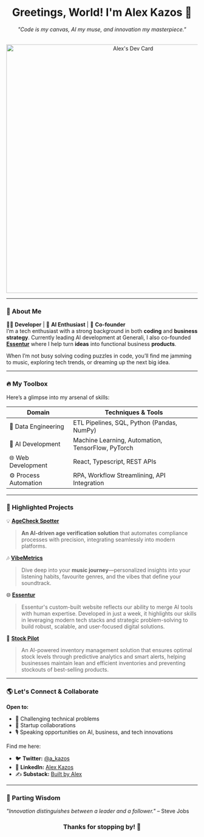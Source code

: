 <h1 align="center">Greetings, World! I'm Alex Kazos 🚀</h1>
<p align="center">
  <em>"Code is my canvas, AI my muse, and innovation my masterpiece."</em>
</p>
<br>

<div align="center">
  <a href="https://app.daily.dev/a_kazos">
    <img src="https://api.daily.dev/devcards/v2/8Xp9t3NfnxfP8qxl3kKzg.png?type=wide&r=xqq" width="652" alt="Alex's Dev Card"/>
  </a>
</div>

---

### 🦾 About Me  
👨‍💻 **Developer** | 🤖 **AI Enthusiast** | 🌟 **Co-founder**  
I’m a tech enthusiast with a strong background in both **coding** and **business strategy**. Currently leading AI development at Generali, I also co-founded [**Essentur**](https://www.essentur.com/) where I help turn **ideas** into functional business **products**. 

When I’m not busy solving coding puzzles in code, you’ll find me jamming to music, exploring tech trends, or dreaming up the next big idea.  

---

### 🔥 My Toolbox
Here’s a glimpse into my arsenal of skills:  

| **Domain**           | **Techniques & Tools**                             |
|-----------------------|---------------------------------------------------|
| 🧹 Data Engineering   | ETL Pipelines, SQL, Python (Pandas, NumPy)        |
| 🤖 AI Development     | Machine Learning, Automation, TensorFlow, PyTorch|
| 🌐 Web Development    | React, Typescript, REST APIs                      |
| ⚙️ Process Automation | RPA, Workflow Streamlining, API Integration       |

---

### 🎯 Highlighted Projects  
💡 **[AgeCheck Spotter](https://github.com/alex-kazos/age-order-check)**  
> **An AI-driven age verification solution** that automates compliance processes with precision, integrating seamlessly into modern platforms.

🎶 **[VibeMetrics](https://github.com/alex-kazos/VibeMetrics)**  
> Dive deep into your **music journey**—personalized insights into your listening habits, favourite genres, and the vibes that define your soundtrack.  

🌐 **[Essentur](https://essentur.com/)**  
> Essentur's custom-built website reflects our ability to merge AI tools with human expertise. Developed in just a week, it highlights our skills in leveraging modern tech stacks and strategic problem-solving to build robust, scalable, and user-focused digital solutions.

🤖 **[Stock Pilot](https://stockpilotai.com/)**  
> An AI-powered inventory management solution that ensures optimal stock levels through predictive analytics and smart alerts, helping businesses maintain lean and efficient inventories and preventing stockouts of best-selling products.


---

### 🌎 Let's Connect & Collaborate
**Open to:**  
- 🧩 Challenging technical problems  
- 💼 Startup collaborations  
- 🎙️ Speaking opportunities on AI, business, and tech innovations  

Find me here:  
- 🐦 **Twitter:** [@a_kazos](https://twitter.com/a_kazos)  
- 💼 **LinkedIn:** [Alex Kazos](https://www.linkedin.com/in/alex-kazos)  
- ✍️ **Substack:** [Built by Alex](https://alexkazos.substack.com/)  

---

### 📜 Parting Wisdom
_"Innovation distinguishes between a leader and a follower."_ – Steve Jobs 
<h3 align="center">Thanks for stopping by! 🚀</h3>
